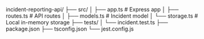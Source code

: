 incident-reporting-api/
 ├── src/
 │    ├── app.ts        # Express app
 │    ├── routes.ts     # API routes
 │    ├── models.ts     # Incident model
 │    └── storage.ts    # Local in-memory storage
 ├── tests/
 │    └── incident.test.ts
 ├── package.json
 ├── tsconfig.json
 └── jest.config.js
